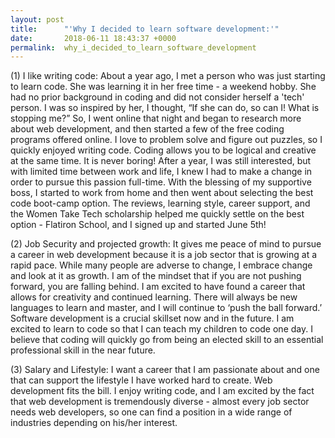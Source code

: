 ```yaml
---
layout: post
title:      "'Why I decided to learn software development:'"
date:       2018-06-11 18:43:37 +0000
permalink:  why_i_decided_to_learn_software_development
---
```



(1) I like writing code:
About a year ago, I met a person who was just starting to learn code. She was learning it in her free time - a weekend hobby. She had no prior background in coding and did not consider herself a 'tech' person. I was so inspired by her, I thought, “If she can do, so can I! What is stopping me?” So, I went online that night and began to research more about web development, and then started a few of the free coding programs offered online.  I love to problem solve and figure out puzzles, so I quickly enjoyed writing code. Coding allows you to be logical and creative at the same time. It is never boring! After a year, I was still interested, but with limited time between work and life, I knew I had to make a change in order to pursue this passion full-time. With the blessing of my supportive boss, I started to work from home and then went about selecting the best code boot-camp option. The reviews, learning style, career support, and the Women Take Tech scholarship helped me quickly settle on the best option - Flatiron School, and I signed up and started June 5th! 

(2) Job Security and projected growth:
It gives me peace of mind to pursue a career in web development because it is a job sector that is growing at a rapid pace. While many people are adverse to change, I embrace change and look at it as growth. I am of the mindset that if you are not pushing forward, you are falling behind. I am excited to have found a career that allows for creativity and continued learning. There will always be new languages to learn and master, and I will continue to ‘push the ball forward.’ Software development is a crucial skillset now and in the future. I am excited to learn to code so that I can teach my children to code one day. I believe that coding will quickly go from being an elected skill to an essential professional skill in the near future.  

(3) Salary and Lifestyle:
I want a career that I am passionate about and one that can support the lifestyle I have worked hard to create. Web development fits the bill. I enjoy writing code, and I am excited by the fact that web development is tremendously diverse - almost every job sector needs web developers, so one can find a position in a wide range of industries depending on his/her interest. 

 

